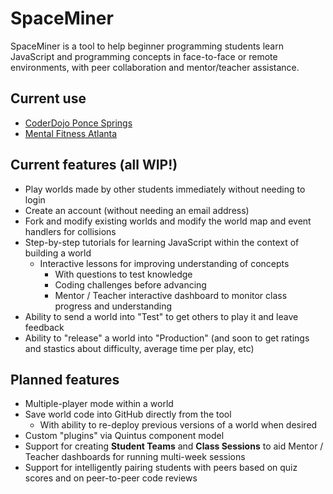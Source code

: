 # SpaceMiner

SpaceMiner is a tool to help beginner programming students learn JavaScript and programming concepts in face-to-face or remote environments, with peer collaboration and mentor/teacher assistance.

## Current use

* [CoderDojo Ponce Springs](http://www.meetup.com/CoderDojoPonceSprings/)
* [Mental Fitness Atlanta](http://www.mentalfitnessatl.org/)

## Current features (all WIP!)

* Play worlds made by other students immediately without needing to login
* Create an account (without needing an email address)
* Fork and modify existing worlds and modify the world map and event handlers for collisions
* Step-by-step tutorials for learning JavaScript within the context of building a world
  * Interactive lessons for improving understanding of concepts
    * With questions to test knowledge
    * Coding challenges before advancing
    * Mentor / Teacher interactive dashboard to monitor class progress and understanding
* Ability to send a world into "Test" to get others to play it and leave feedback
* Ability to "release" a world into "Production" (and soon to get ratings and stastics about difficulty, average time per play, etc)

## Planned features

* Multiple-player mode within a world
* Save world code into GitHub directly from the tool
  * With ability to re-deploy previous versions of a world when desired
* Custom "plugins" via Quintus component model
* Support for creating **Student Teams** and **Class Sessions** to aid Mentor / Teacher dashboards for running multi-week sessions
* Support for intelligently pairing students with peers based on quiz scores and on peer-to-peer code reviews
